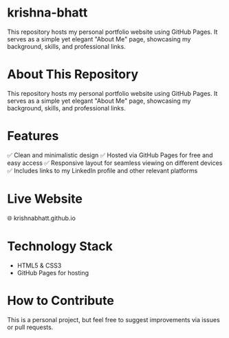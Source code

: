 # krishna-bhatt
This repository hosts my personal portfolio website using GitHub Pages. It serves as a simple yet elegant "About Me" page, showcasing my background, skills, and professional links.

# About This Repository
This repository hosts my personal portfolio website using GitHub Pages. It serves as a simple yet elegant "About Me" page, showcasing my background, skills, and professional links.

# Features
✅ Clean and minimalistic design
✅ Hosted via GitHub Pages for free and easy access
✅ Responsive layout for seamless viewing on different devices
✅ Includes links to my LinkedIn profile and other relevant platforms

# Live Website
🌐 krishnabhatt.github.io

# Technology Stack
- HTML5 & CSS3
- GitHub Pages for hosting

# How to Contribute
This is a personal project, but feel free to suggest improvements via issues or pull requests.
